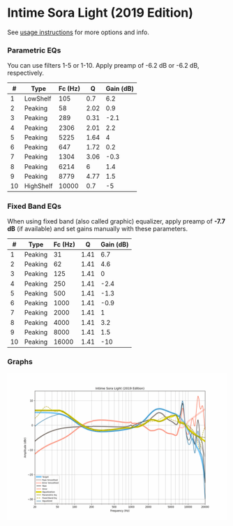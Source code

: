 # Intime Sora Light (2019 Edition)
See [usage instructions](https://github.com/jaakkopasanen/AutoEq#usage) for more options and info.

### Parametric EQs
You can use filters 1-5 or 1-10. Apply preamp of -6.2 dB or -6.2 dB, respectively.

|   # | Type      |   Fc (Hz) |    Q |   Gain (dB) |
|-----|-----------|-----------|------|-------------|
|   1 | LowShelf  |       105 | 0.7  |         6.2 |
|   2 | Peaking   |        58 | 2.02 |         0.9 |
|   3 | Peaking   |       289 | 0.31 |        -2.1 |
|   4 | Peaking   |      2306 | 2.01 |         2.2 |
|   5 | Peaking   |      5225 | 1.64 |         4   |
|   6 | Peaking   |       647 | 1.72 |         0.2 |
|   7 | Peaking   |      1304 | 3.06 |        -0.3 |
|   8 | Peaking   |      6214 | 6    |         1.4 |
|   9 | Peaking   |      8779 | 4.77 |         1.5 |
|  10 | HighShelf |     10000 | 0.7  |        -5   |

### Fixed Band EQs
When using fixed band (also called graphic) equalizer, apply preamp of **-7.7 dB** (if available) and set gains manually with these parameters.

|   # | Type    |   Fc (Hz) |    Q |   Gain (dB) |
|-----|---------|-----------|------|-------------|
|   1 | Peaking |        31 | 1.41 |         6.7 |
|   2 | Peaking |        62 | 1.41 |         4.6 |
|   3 | Peaking |       125 | 1.41 |         0   |
|   4 | Peaking |       250 | 1.41 |        -2.4 |
|   5 | Peaking |       500 | 1.41 |        -1.3 |
|   6 | Peaking |      1000 | 1.41 |        -0.9 |
|   7 | Peaking |      2000 | 1.41 |         1   |
|   8 | Peaking |      4000 | 1.41 |         3.2 |
|   9 | Peaking |      8000 | 1.41 |         1.5 |
|  10 | Peaking |     16000 | 1.41 |       -10   |

### Graphs
![](./Intime%20Sora%20Light%20(2019%20Edition).png)
